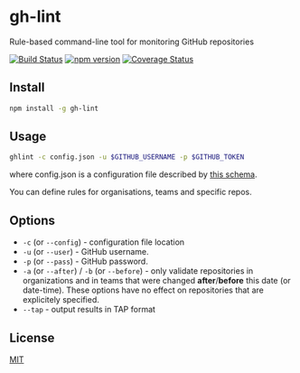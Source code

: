 # gh-lint
Rule-based command-line tool for monitoring GitHub repositories

[![Build Status](https://travis-ci.org/MailOnline/gh-lint.svg?branch=master)](https://travis-ci.org/MailOnline/gh-lint)
[![npm version](https://badge.fury.io/js/gh-lint.svg)](https://www.npmjs.com/package/gh-lint)
[![Coverage Status](https://coveralls.io/repos/MailOnline/gh-lint/badge.svg?branch=master&service=github)](https://coveralls.io/github/MailOnline/gh-lint?branch=master)


## Install

```bash
npm install -g gh-lint
```


## Usage

```bash
ghlint -c config.json -u $GITHUB_USERNAME -p $GITHUB_TOKEN
```

where config.json is a configuration file described by [this schema](https://github.com/MailOnline/gh-lint/blob/master/schemas/config.json).

You can define rules for organisations, teams and specific repos.


## Options

- `-c` (or `--config`) - configuration file location
- `-u` (or `--user`) - GitHub username.
- `-p` (or `--pass`) - GitHub password.
- `-a` (or `--after`) / `-b` (or `--before`) - only validate repositories in organizations and in teams that were changed **after**/**before** this date (or date-time). These options have no effect on repositories that are explicitely specified.
- `--tap` - output results in TAP format


## License

[MIT](https://github.com/MailOnline/gh-lint/blob/master/LICENSE)
